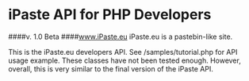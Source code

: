 iPaste API for PHP Developers
==============
####v. 1.0 Beta
####www.iPaste.eu
iPaste.eu is a pastebin-like site. 

This is the iPaste.eu developers API. See /samples/tutorial.php for API usage example.
These classes have not been tested enough. However, overall, this is very similar to the final version of the iPaste API.


